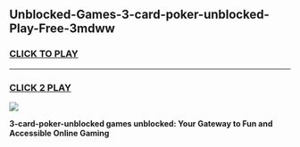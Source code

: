 
## Unblocked-Games-3-card-poker-unblocked-Play-Free-3mdww
<h3>
<a href="https://premium76.site?title=3-card-poker-unblocked&ref=12A">CLICK TO PLAY</a></h3>
<hr>

<h3>
<a href="https://premium76.site?title=3-card-poker-unblocked&ref=12A">CLICK 2 PLAY</a>
  
</h3>

<a href="https://premium76.site?title=3-card-poker-unblocked&ref=12A"><img src="https://clearcache.store/games.png"></a>


**3-card-poker-unblocked games unblocked: Your Gateway to Fun and Accessible Online Gaming**
